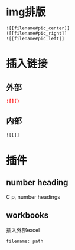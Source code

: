# img排版
```text
![[filename#pic_center]]
![[filename#pic_right]]
![[filename#pic_left]]
```
# 插入链接
## 外部
```markdown
![]()
```
## 内部
```markdown
![[]]
```
# 插件
## number heading
C p, number headings
## workbooks
插入外部excel
```sheet
filename: path
```
